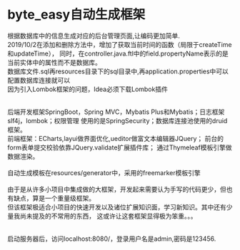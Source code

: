 # byte_easy自动生成框架
根据数据库中的信息生成对应的后台管理页面,让编码更加简单.
<br>2019/10/2在添加和删除方法中，增加了获取当前时间的函数（局限于createTime和updateTime），
同时，在controller.java.ftl中的field.propertyName表示的是当前实体中的属性而不是数据库。
<br>数据库文件.sql再resources目录下的sql目录中,再application.properties中可以配置数据库连接就可以
<br>因为引入Lombok框架的问题，Idea必须下载Lombok插件

<br>后端开发框架SpringBoot，Spring MVC，Mybatis Plus和Mybatis；日志框架slf4j，lombok；权限管理
使用的是SpringSecurity；数据库连接池使用的druid框架。
<br>前端框架：ECharts,layui做界面优化,ueditor做富文本编辑器JQuery；
前台的form表单提交校验依靠JQuery.validate扩展插件库；
通过Thymeleaf模板引擎做数据渲染。
<br>
<br>自动生成模板在resources/generator中，采用的freemarker模板引擎
<br>
<br>由于是从许多小项目中集成做的大框架，开发起来需要认为手写的代码更少，但也有缺点，算是一个重量级框架。
<br>但该框架极适合小项目的快速开发以及诸位扩展知识面，学习新知识。其中还有少量我尚未提及的不常用的东西，
这或许让这套框架显得极为笨重。。。

<br>启动服务器后，访问localhost:8080/，登录用户名是admin,密码是123456.
